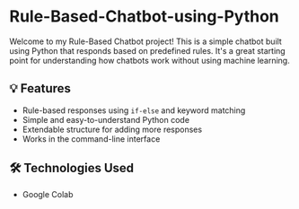 # Rule-Based-Chatbot-using-Python

Welcome to my Rule-Based Chatbot project! This is a simple chatbot built using Python that responds based on predefined rules. It's a great starting point for understanding how chatbots work without using machine learning.

## 💡 Features

- Rule-based responses using `if-else` and keyword matching
- Simple and easy-to-understand Python code
- Extendable structure for adding more responses
- Works in the command-line interface

## 🛠️ Technologies Used

- Google Colab

